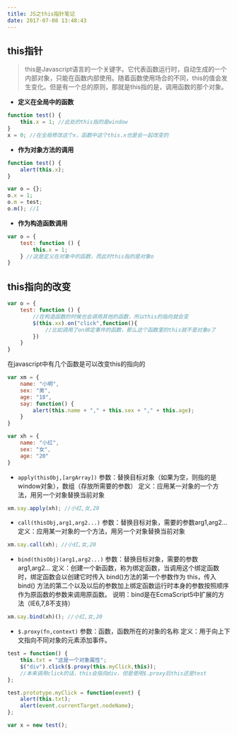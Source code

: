```yaml
---
title: JS之this指针笔记
date: 2017-07-08 13:48:43
---
```

## this指针
> this是Javascript语言的一个关键字。它代表函数运行时，自动生成的一个内部对象，只能在函数内部使用。随着函数使用场合的不同，this的值会发生变化。但是有一个总的原则，那就是this指的是，调用函数的那个对象。

<!--more-->

* **定义在全局中的函数**
```javascript
function test() {
	this.x = 1; //此处的this指的是window
}
x = 0; //在全局修改这个x，函数中这个this.x也是会一起改变的
```
* **作为对象方法的调用**
```javascript
function test() {
	alert(this.x);
}

var o = {};
o.x = 1;
o.m = test;
o.m(); //1
```
* **作为构造函数调用**
```javascript
var o = {
	test: function () {
		this.x = 1;
	} //这是定义在对象中的函数，而此时this指的是对象o
}
```
## this指向的改变
```javascript
var o = {
	test: function () {
		//在构造函数的时候也会调用其他的函数，所以this的指向就会变
		$(this.xx).on("click",function(){
			//比如调用了on绑定事件的函数，那么这个函数里的this就不是对象o了
		})
	} 
}
```
在javascript中有几个函数是可以改变this的指向的
```javascript
var xm = {
	name: "小明",
	sex: "男",
	age: "18",
	say: function() {
		alert(this.name + "," + this.sex + "," + this.age);
	}
}

var xh = {
	name: "小红",
	sex: "女",
	age: "20"
}
```
* `apply(thisObj,[argArray])`
参数：替换目标对象（如果为空，则指的是window对象），数组（存放所需要的参数）
定义：应用某一对象的一个方法，用另一个对象替换当前对象
```javascript
xm.say.apply(xh); //小红,女,20
```

* `call(thisObj,arg1,arg2...)`
参数：替换目标对象，需要的参数arg1,arg2...
定义：应用某一对象的一个方法，用另一个对象替换当前对象
```javascript
xm.say.call(xh); //小红,女,20
```

* `bind(thisObj)(arg1,arg2...)`
参数：替换目标对象，需要的参数arg1,arg2...
定义：创建一个新函数，称为绑定函数，当调用这个绑定函数时，绑定函数会以创建它时传入 bind()方法的第一个参数作为 this，传入 bind() 方法的第二个以及以后的参数加上绑定函数运行时本身的参数按照顺序作为原函数的参数来调用原函数。
说明：bind是在EcmaScript5中扩展的方法（IE6,7,8不支持）
```javascript
xm.say.bind(xh)(); //小红,女,20
```

* `$.proxy(fn,context)`
参数：函数，函数所在的对象的名称
定义：用于向上下文指向不同对象的元素添加事件。
```javascript
test = function() {
	this.txt = "这是一个对象属性";
	$("div").click($.proxy(this.myClick,this));
	//本来调用click的话，this会指向div，但是使用$.proxy后this还是test
};

test.prototype.myClick = function(event) {
	alert(this.txt);
	alert(event.currentTarget.nodeName);
};

var x = new test();
```
